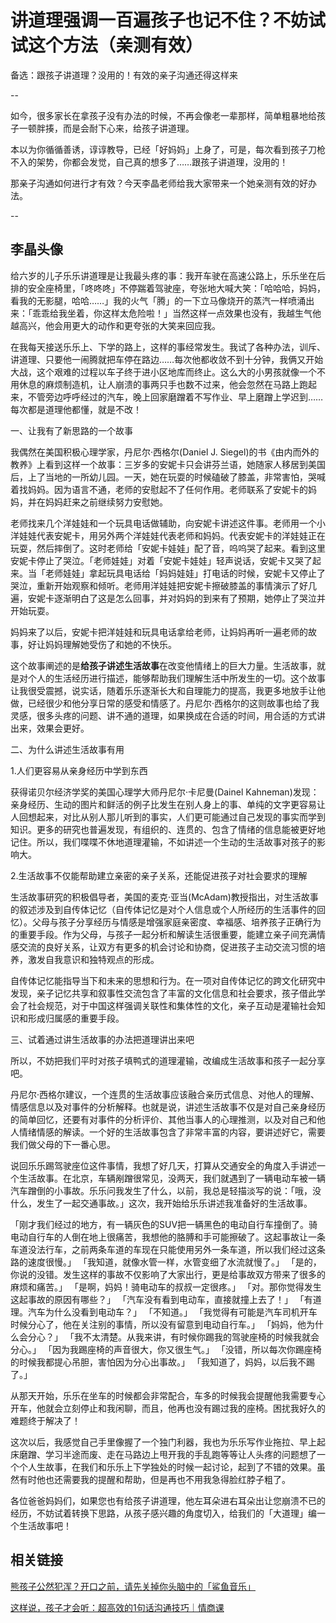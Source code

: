 # 讲道理强调一百遍孩子也记不住？不妨试试这个方法（亲测有效）

备选：跟孩子讲道理？没用的！有效的亲子沟通还得这样来

--

如今，很多家长在拿孩子没有办法的时候，不再会像老一辈那样，简单粗暴地给孩子一顿胖揍，而是会耐下心来，给孩子讲道理。

本以为你循循善诱，谆谆教导，已经「好妈妈」上身了，可是，每次看到孩子刀枪不入的架势，你都会发觉，自己真的想多了……跟孩子讲道理，没用的！

那亲子沟通如何进行才有效？今天李晶老师给我大家带来一个她亲测有效的好办法。

--

李晶头像
--

给六岁的儿子乐乐讲道理是让我最头疼的事：我开车驶在高速公路上，乐乐坐在后排的安全座椅里，「咚咚咚」不停踹着驾驶座，夸张地大喊大笑：「哈哈哈，妈妈，看我的无影腿，哈哈……」我的火气「腾」的一下立马像烧开的蒸汽一样喷涌出来：「乖乖给我坐着，你这样太危险啦！」当然这样一点效果也没有，我越生气他越高兴，他会用更大的动作和更夸张的大笑来回应我。

在我每天接送乐乐上、下学的路上，这样的事经常发生。我试了各种办法，训斥、讲道理、只要他一闹腾就把车停在路边……每次他都收敛不到十分钟，我俩又开始大战，这个艰难的过程以车子终于进小区地库而终止。这么大的小男孩就像一个不用休息的麻烦制造机，让人崩溃的事两只手也数不过来，他会忽然在马路上跑起来，不管旁边呼呼经过的汽车，晚上回家磨蹭着不写作业、早上磨蹭上学迟到……每次都是道理他都懂，就是不改！

一、让我有了新思路的一个故事

我偶然在美国积极心理学家，丹尼尔·西格尔(Daniel J. Siegel)的书《由内而外的教养》上看到这样一个故事：三岁多的安妮卡只会讲芬兰语，她随家人移居到美国后，上了当地的一所幼儿园。一天，她在玩耍的时候磕破了膝盖，非常害怕，哭喊着找妈妈。因为语言不通，老师的安慰起不了任何作用。老师联系了安妮卡的妈妈，并在妈妈赶来之前继续努力安慰她。

老师找来几个洋娃娃和一个玩具电话做辅助，向安妮卡讲述这件事。老师用一个小洋娃娃代表安妮卡，用另外两个洋娃娃代表老师和妈妈。代表安妮卡的洋娃娃正在玩耍，然后摔倒了。这时老师给「安妮卡娃娃」配了音，呜呜哭了起来。看到这里安妮卡停止了哭泣。「老师娃娃」对着「安妮卡娃娃」轻声说话，安妮卡又哭了起来。当「老师娃娃」拿起玩具电话给「妈妈娃娃」打电话的时候，安妮卡又停止了哭泣，重新开始观察和倾听。老师用洋娃娃把安妮卡擦破膝盖的事情演示了好几遍，安妮卡逐渐明白了这是怎么回事，并对妈妈的到来有了预期，她停止了哭泣并开始玩耍。

妈妈来了以后，安妮卡把洋娃娃和玩具电话拿给老师，让妈妈再听一遍老师的故事，好让妈妈理解她受伤了和她的不快乐。

这个故事阐述的是**给孩子讲述生活故事**在改变他情绪上的巨大力量。生活故事，就是对个人的生活经历进行描述，能够帮助我们理解生活中所发生的一切。这个故事让我很受震撼，说实话，随着乐乐逐渐长大和自理能力的提高，我更多地放手让他做，已经很少和他分享日常的感受和情感了。丹尼尔·西格尔的这则故事也给了我灵感，很多头疼的问题、讲不通的道理，如果换成在合适的时间，用合适的方式讲出来，效果会更好。

二、为什么讲述生活故事有用

1.人们更容易从亲身经历中学到东西

获得诺贝尔经济学奖的美国心理学大师丹尼尔·卡尼曼(Dainel Kahneman)发现：亲身经历、生动的图片和鲜活的例子比发生在别人身上的事、单纯的文字更容易让人回想起来，对比从别人那儿听到的事实，人们更可能通过自己发现的事实而学到知识。更多的研究也普遍发现，有组织的、连贯的、包含了情绪的信息能被更好地记住。所以，我们喋喋不休地道理灌输，不如讲述一个生动的生活故事对孩子的影响大。

2.生活故事不仅能帮助建立亲密的亲子关系，还能促进孩子对社会要求的理解

生活故事研究的积极倡导者，美国的麦克·亚当(McAdam)教授指出，对生活故事的叙述涉及到自传体记忆（自传体记忆是对个人信息或个人所经历的生活事件的回忆）。父母与孩子分享经历与情感是增强家庭亲密度、幸福感、培养孩子正确行为的重要手段。作为父母，与孩子一起分析和解读生活很重要，能建立亲子间充满情感交流的良好关系，让双方有更多的机会讨论和协商，促进孩子主动交流习惯的培养，激发自我意识和独特观点的形成。

自传体记忆能指导当下和未来的思想和行为。在一项对自传体记忆的跨文化研究中发现，亲子记忆共享和叙事性交流包含了丰富的文化信息和社会要求，孩子借此学会了社会规范，对于中国这样强调关联性和集体性的文化，亲子互动是灌输社会知识和形成归属感的重要手段。

三、试着通过讲生活故事的办法把道理讲出来吧

所以，不妨把我们平时对孩子填鸭式的道理灌输，改编成生活故事和孩子一起分享吧。

丹尼尔·西格尔建议，一个连贯的生活故事应该融合亲历式信息、对他人的理解、情感信息以及对事件的分析解释。也就是说，讲述生活故事不仅是对自己亲身经历的简单回忆，还要有对事件的分析评价、其他当事人的心理推测，以及对自己和他人情绪情感的解读。一个好的生活故事包含了非常丰富的内容，要讲述好它，需要我们做父母的下一番心思。

说回乐乐踢驾驶座位这件事情，我想了好几天，打算从交通安全的角度入手讲述一个生活故事。在北京，车辆剐蹭很常见，没两天，我们就遇到了一辆电动车被一辆汽车蹭倒的小事故。乐乐问我发生了什么，以前，我总是轻描淡写的说：「哦，没什么，发生了一起交通事故。」这次，我开始给乐乐讲述我准备好的生活故事。

「刚才我们经过的地方，有一辆灰色的SUV把一辆黑色的电动自行车撞倒了。骑电动自行车的人倒在地上很痛苦，我想他的胳膊和手可能擦破了。这起事故让一条车道没法行车，之前两条车道的车现在只能使用另外一条车道，所以我们经过这条路的速度很慢。」
「我知道，就像水管一样，水管变细了水流就慢了。」
「是的，你说的没错。发生这样的事故不仅影响了大家出行，更是给事故双方带来了很多的麻烦和痛苦。」
「是啊，妈妈！骑电动车的叔叔一定很疼。」
「对。那你觉得发生这起事故的原因有哪些？」
「汽车没有看到电动车，直接就撞上去了！」
「有道理。汽车为什么没看到电动车？」
「不知道。」
「我觉得有可能是汽车司机开车时候分心了，他在关注别的事情，所以没有留意到电动自行车。」
「妈妈，他为什么会分心？」
「我不太清楚。从我来讲，有时候你踢我的驾驶座椅的时候我就会分心。」
「因为我踢座椅的声音很大，你又很生气。」
「没错，所以每次你踢座椅的时候我都提心吊胆，害怕因为分心出事故。」
「我知道了，妈妈，以后我不踢了。」

从那天开始，乐乐在坐车的时候都会非常配合，车多的时候我会提醒他我需要专心开车，他就会立刻停止和我闲聊，而且，他再也没有踢过我的座椅。困扰我好久的难题终于解决了！

这次以后，我感觉自己手里像握了一个独门利器，我也为乐乐写作业拖拉、早上起床磨蹭、学习半途而废、走在马路边上甩开我的手乱跑等等让人头疼的问题想了一个个人生故事，在我们和乐乐上下学独处的时候一起讨论，起到了不错的效果。虽然有时他也还需要我的提醒和帮助，但是再也不用我急得脸红脖子粗了。

各位爸爸妈妈们，如果您也有给孩子讲道理，他左耳朵进右耳朵出让您崩溃不已的经历，不妨试着转换下思路，从孩子感兴趣的角度切入，给我们的「大道理」编一个生活故事吧！

## 相关链接

[熊孩子公然犯浑？开口之前，请先关掉你头脑中的「鲨鱼音乐」](https://mp.weixin.qq.com/s?__biz=MzAwNzUyODQxOQ==&mid=2651544758&idx=1&sn=dc41f243c27769d226b835d6f8a7f8d2&scene=0#wechat_redirect&rd2werd=1#wechat_redirect)

[这样说，孩子才会听：超高效的1句话沟通技巧｜情商课](https://mp.weixin.qq.com/s?__biz=MzAwNzUyODQxOQ==&mid=401177755&idx=1&sn=8dd0f6996ce1d3cdb20a9ed5e6bfaa3e&scene=4&rd2werd=1#wechat_redirect)
